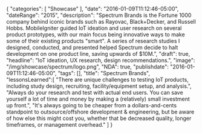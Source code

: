 {
   "categories": [
      "Showcase"
   ],
   "date": "2016-01-09T11:12:46-05:00",
   "dateRange": "2015",
   "description": "Spectrum Brands is the Fortune 1000 company behind iconic brands such as Rayovac, Black+Decker, and Russell Hobbs. MobileIgniter guided IoT ideation and user research on several product prototypes, with our main focus being innovative ways to make some of their existing products \"smart\". A series of research studies I designed, conducted, and presented helped Spectrum decide to halt development on one product line, saving upwards of $10M.",
   "draft": true,
   "headline": "IoT ideation, UX research, design recommendations.",
   "image": "/img/showcase/spectrum/logo.png",
   "NDA": true,
   "publishdate": "2016-01-09T11:12:46-05:00",
   "tags": [],
   "title": "Spectrum Brands",
   "lessonsLearned":[
     "There are unique challenges to testing IoT products, including study design, recruiting, facility/equipment setup, and analysis.",
     "Always do your research and test with actual end users. You can save yourself a lot of time and money by making a (relatively) small investment up front.",
     "It's always going to be cheaper from a dollars-and-cents standpoint to outsource/offshore development & engineering, but be aware of how else this might cost you, whether that be decreased quality, longer timeframes, or management overhead."
   ]
}
